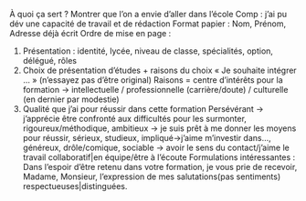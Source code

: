 À quoi ça sert ? Montrer que l’on a envie d’aller dans l’école
Comp : j’ai pu dév une capacité de travail et de rédaction
Format papier : Nom, Prénom, Adresse déjà écrit
Ordre de mise en page :
1) Présentation : identité, lycée, niveau de classe, spécialités, option, délégué, rôles
2) Choix de présentation d’études + raisons du choix
	« Je souhaite intégrer ... » (n’essayez pas d’être original)
	Raisons = centre d’intérêts pour la formation
		-> intellectuelle / professionnelle (carrière/doute) / culturelle (en dernier par modestie)
1) Qualité que j’ai pour réussir dans cette formation
	Persévérant -> j’apprécie être confronté aux difficultés pour les surmonter, rigoureux/méthodique, ambitieux -> je suis prêt à me donner les moyens pour réussir, sérieux, studieux, impliqué->j’aime m’investir dans..., généreux, drôle/comique, sociable -> avoir le sens du contact/j’aime le travail collaboratif|en équipe/être à l’écoute
Formulations intéressantes :
	Dans l’espoir d’être retenu dans votre formation, je vous prie de recevoir, Madame, Monsieur, l’expression de mes salutations(pas sentiments) respectueuses|distinguées.